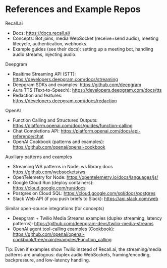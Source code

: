 # References and Example Repos

Recall.ai
- Docs: https://docs.recall.ai/
- Concepts: Bot joins, media WebSocket (receive+send audio), meeting lifecycle, authentication, webhooks.
- Example guides (see their docs): setting up a meeting bot, handling audio streams, injecting audio.

Deepgram
- Realtime Streaming API (STT): https://developers.deepgram.com/docs/streaming
- Deepgram SDKs and examples: https://github.com/deepgram
- Aura TTS (Text-to-Speech): https://developers.deepgram.com/docs/tts
- Redaction and features: https://developers.deepgram.com/docs/redaction

OpenAI
- Function Calling and Structured Outputs: https://platform.openai.com/docs/guides/function-calling
- Chat Completions API: https://platform.openai.com/docs/api-reference/chat
- OpenAI Cookbook (patterns and examples): https://github.com/openai/openai-cookbook

Auxiliary patterns and examples
- Streaming WS patterns in Node: ws library docs https://github.com/websockets/ws
- OpenTelemetry for Node: https://opentelemetry.io/docs/languages/js/
- Google Cloud Run (deploy containers): https://cloud.google.com/run/docs
- Postgres on Cloud SQL: https://cloud.google.com/sql/docs/postgres
- Slack Web API (if you push briefs to Slack): https://api.slack.com/web

Similar open-source integrations (for concepts)
- Deepgram + Twilio Media Streams examples (duplex streaming, latency patterns): https://github.com/deepgram-devs/twilio-media-streams
- OpenAI agent tool-calling examples (Cookbook): https://github.com/openai/openai-cookbook/tree/main/examples/Function_calling

Tip: Even if examples show Twilio instead of Recall.ai, the streaming/media patterns are analogous: duplex audio WebSockets, framing/encoding, backpressure, and low-latency handling.
